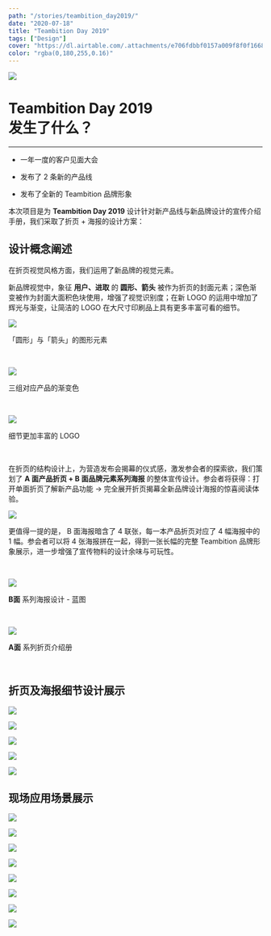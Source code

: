 ```yaml
---
path: "/stories/teambition_day2019/"
date: "2020-07-18"
title: "Teambition Day 2019"
tags: ["Design"]
cover: "https://dl.airtable.com/.attachments/e706fdbbf0157a009f8f0f16683881c4/65677a86/Teambitionday2019.png"
color: "rgba(0,180,255,0.16)"
---
```


![](https://dl.airtable.com/.attachments/b67a6707ac035eaac11cbd992bfa0e35/702094f5/1.png)



# Teambition Day 2019<br/>发生了什么？

---

* 一年一度的客户见面大会

* 发布了 2 条新的产品线

* 发布了全新的 Teambition 品牌形象

本次项目是为 **Teambition Day 2019** 设计针对新产品线与新品牌设计的宣传介绍手册，我们采取了折页 + 海报的设计方案：

## 设计概念阐述

在折页视觉风格方面，我们运用了新品牌的视觉元素。

新品牌视觉中，象征 **用户、进取** 的 **圆形、箭头** 被作为折页的封面元素；深色渐变被作为封面大面积色块使用，增强了视觉识别度；在新 LOGO 的运用中增加了辉光与渐变，让简洁的 LOGO 在大尺寸印刷品上具有更多丰富可看的细节。

![](https://dl.airtable.com/.attachments/fb83eb5706978db369a07ade60009641/1d2dcb83/2.png)

「圆形」与「箭头」的图形元素

<br/>

![](https://dl.airtable.com/.attachments/e05c05efebdcc7c32b59a5d88d657ce5/b73b9cfe/3.png)

三组对应产品的渐变色

<br/>

![](https://dl.airtable.com/.attachments/0d3b3f93c2602b7854a3af67ecf1baea/e9fc48ff/4.png)

细节更加丰富的 LOGO

<br/>

在折页的结构设计上，为营造发布会揭幕的仪式感，激发参会者的探索欲，我们策划了 **A 面产品折页 + B 面品牌元素系列海报** 的整体宣传设计。参会者将获得：打开单面折页了解新产品功能 -> 完全展开折页揭幕全新品牌设计海报的惊喜阅读体验。

![](https://dl.airtable.com/.attachments/cb7da3f6b040de5621443a7a50d53f91/9fafb3be/5.gif)

更值得一提的是， B 面海报暗含了 4 联张，每一本产品折页对应了 4 幅海报中的 1 幅。参会者可以将 4 张海报拼在一起，得到一张长幅的完整 Teambition 品牌形象展示，进一步增强了宣传物料的设计余味与可玩性。

<br/>

![](https://dl.airtable.com/.attachments/fcd24e2be2bd1e80e2787bad31acfad5/58068afc/6.png)

**B面** 系列海报设计 - 蓝图

<br/>

![](https://dl.airtable.com/.attachments/ec5573f0295821ec4f496dbfed107fa1/7c73127e/7.png)

**A面** 系列折页介绍册

<br/>

## 折页及海报细节设计展示

![](https://dl.airtable.com/.attachments/3f0a29fe21f7be0605c1a6543d3acc77/5bb209ee/8.png)

![](https://dl.airtable.com/.attachments/4a8f551f25e4951c6dd4a5a4e64716b8/06f16dc6/9.png)

![](https://dl.airtable.com/.attachments/03526e5b9044058c7d9888ef0d86fe7b/038bb10b/10.png)

![](https://dl.airtable.com/.attachments/02655ec27669aec821700b1854f938f3/ee06d08a/11.png)

![](https://dl.airtable.com/.attachments/5750275c47cd3cd057934280e68de41e/b8a77726/12.png)

## 现场应用场景展示

![](https://dl.airtable.com/.attachments/c01c499ba86bcc78fba3e4a71eeda67f/deec7e68/13.jpeg)

![](https://dl.airtable.com/.attachments/ce3b95f484e20593a226a1e10e5c0200/4b9757e9/14.JPG)

![](https://dl.airtable.com/.attachments/3d50e66488beab2a90e4d7d6667db847/11049f6a/15.jpeg)

![](https://dl.airtable.com/.attachments/47129069305682d639f354ed60a7d068/b091a3ac/16.jpeg)

![](https://dl.airtable.com/.attachments/6aa9b6e8d4a56f75f03d8b2f745ff6ce/1dcc40db/17.jpeg)

![](https://dl.airtable.com/.attachments/83b5c5b47f6966839c330b1317330a53/4b20664a/18.jpeg)

![](https://dl.airtable.com/.attachments/46259895d0d337b80901c5f59dc2d8db/179778a8/19.jpeg)

![](https://dl.airtable.com/.attachments/d7f70aecfb2166d411842f9c11fbedda/785c1021/20.JPG)